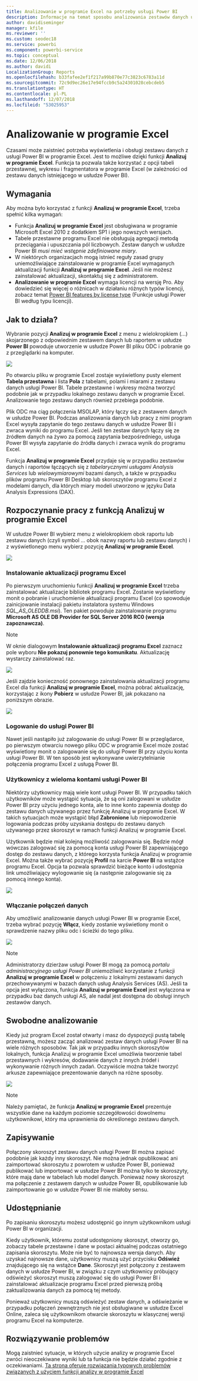 ```yaml
---
title: Analizowanie w programie Excel na potrzeby usługi Power BI
description: Informacje na temat sposobu analizowania zestawów danych usługi Power BI w programie Excel
author: davidiseminger
manager: kfile
ms.reviewer: ''
ms.custom: seodec18
ms.service: powerbi
ms.component: powerbi-service
ms.topic: conceptual
ms.date: 12/06/2018
ms.author: davidi
LocalizationGroup: Reports
ms.openlocfilehash: b33fafee2ef1f217a99b870e77c3823c6783a11d
ms.sourcegitcommit: 72c9d9ec26e17e94fccb9c5a24301028cebcdeb5
ms.translationtype: HT
ms.contentlocale: pl-PL
ms.lasthandoff: 12/07/2018
ms.locfileid: "53025953"
---
```

# <a name="analyze-in-excel"></a>Analizowanie w programie Excel
Czasami może zaistnieć potrzeba wyświetlenia i obsługi zestawu danych z usługi Power BI w programie Excel. Jest to możliwe dzięki funkcji **Analizuj w programie Excel**. Funkcja ta pozwala także korzystać z opcji tabeli przestawnej, wykresu i fragmentatora w programie Excel (w zależności od zestawu danych istniejącego w usłudze Power BI).

## <a name="requirements"></a>Wymagania
Aby można było korzystać z funkcji **Analizuj w programie Excel**, trzeba spełnić kilka wymagań:

* Funkcja **Analizuj w programie Excel** jest obsługiwana w programie Microsoft Excel 2010 z dodatkiem SP1 i jego nowszych wersjach.
* Tabele przestawne programu Excel nie obsługują agregacji metodą przeciągania i upuszczania pól liczbowych. Zestaw danych w usłudze Power BI *musi mieć wstępnie zdefiniowane miary*.
* W niektórych organizacjach mogą istnieć reguły zasad grupy uniemożliwiające zainstalowanie w programie Excel wymaganych aktualizacji funkcji **Analizuj w programie Excel**. Jeśli nie możesz zainstalować aktualizacji, skontaktuj się z administratorem.
* **Analizowanie w programie Excel** wymaga licencji na wersję Pro. Aby dowiedzieć się więcej o różnicach w działaniu różnych typów licencji, zobacz temat [Power BI features by license type](service-features-license-type.md) (Funkcje usługi Power BI według typu licencji). 

## <a name="how-does-it-work"></a>Jak to działa?
Wybranie pozycji **Analizuj w programie Excel** z menu z wielokropkiem (...) skojarzonego z odpowiednim zestawem danych lub raportem w usłudze **Power BI** powoduje utworzenie w usłudze Power BI pliku ODC i pobranie go z przeglądarki na komputer.

![](media/service-analyze-in-excel/power-bi-analyze-in-excel.png)

Po otwarciu pliku w programie Excel zostaje wyświetlony pusty element **Tabela przestawna** i lista **Pola** z tabelami, polami i miarami z zestawu danych usługi Power BI. Tabele przestawne i wykresy można tworzyć podobnie jak w przypadku lokalnego zestawu danych w programie Excel. Analizowanie tego zestawu danych również przebiega podobnie.

Plik ODC ma ciąg połączenia MSOLAP, który łączy się z zestawem danych w usłudze Power BI. Podczas analizowania danych lub pracy z nimi program Excel wysyła zapytanie do tego zestawu danych w usłudze Power BI i zwraca wyniki do programu Excel. Jeśli ten zestaw danych łączy się ze źródłem danych na żywo za pomocą zapytania bezpośredniego, usługa Power BI wysyła zapytanie do źródła danych i zwraca wynik do programu Excel.

Funkcja **Analizuj w programie Excel** przydaje się w przypadku zestawów danych i raportów łączących się z *tabelarycznymi usługami Analysis Services* lub *wielowymiarowymi* bazami danych, a także w przypadku plików programu Power BI Desktop lub skoroszytów programu Excel z modelami danych, dla których miary modeli utworzono w języku Data Analysis Expressions (DAX).

## <a name="get-started-with-analyze-in-excel"></a>Rozpoczynanie pracy z funkcją Analizuj w programie Excel
W usłudze Power BI wybierz menu z wielokropkiem obok raportu lub zestawu danych (czyli symbol ... obok nazwy raportu lub zestawu danych) i z wyświetlonego menu wybierz pozycję **Analizuj w programie Excel**.

![](media/service-analyze-in-excel/power-bi-analyze-menu.png)

### <a name="install-excel-updates"></a>Instalowanie aktualizacji programu Excel
Po pierwszym uruchomieniu funkcji **Analizuj w programie Excel** trzeba zainstalować aktualizacje bibliotek programu Excel. Zostanie wyświetlony monit o pobranie i uruchomienie aktualizacji programu Excel (co spowoduje zainicjowanie instalacji pakietu instalatora systemu Windows *SQL_AS_OLEDDB.msi*). Ten pakiet powoduje zainstalowanie programu **Microsoft AS OLE DB Provider for SQL Server 2016 RC0 (wersja zapoznawcza)**.

> [!NOTE]
> W oknie dialogowym **Instalowanie aktualizacji programu Excel** zaznacz pole wyboru **Nie pokazuj ponownie tego komunikatu**. Aktualizację wystarczy zainstalować raz.
> 
> 

![](media/service-analyze-in-excel/pbi_anlz_excel_dontshow.png)

Jeśli zajdzie konieczność ponownego zainstalowania aktualizacji programu Excel dla funkcji **Analizuj w programie Excel**, można pobrać aktualizację, korzystając z ikony **Pobierz** w usłudze Power BI, jak pokazano na poniższym obrazie.

![](media/service-analyze-in-excel/pbi_anlz_excel_download_again.png)

### <a name="sign-in-to-power-bi"></a>Logowanie do usługi Power BI
Nawet jeśli nastąpiło już zalogowanie do usługi Power BI w przeglądarce, po pierwszym otwarciu nowego pliku ODC w programie Excel może zostać wyświetlony monit o zalogowanie się do usługi Power BI przy użyciu konta usługi Power BI. W ten sposób jest wykonywane uwierzytelnianie połączenia programu Excel z usługą Power BI.

### <a name="users-with-multiple-power-bi-accounts"></a>Użytkownicy z wieloma kontami usługi Power BI
Niektórzy użytkownicy mają wiele kont usługi Power BI. W przypadku takich użytkowników może wystąpić sytuacja, że są oni zalogowani w usłudze Power BI przy użyciu jednego konta, ale to inne konto zapewnia dostęp do zestawu danych używanego przez funkcję Analizuj w programie Excel. W takich sytuacjach może wystąpić błąd **Zabronione** lub niepowodzenie logowania podczas próby uzyskania dostępu do zestawu danych używanego przez skoroszyt w ramach funkcji Analizuj w programie Excel.

Użytkownik będzie miał kolejną możliwość zalogowania się. Będzie mógł wówczas zalogować się za pomocą konta usługi Power BI zapewniającego dostęp do zestawu danych, z którego korzysta funkcja Analizuj w programie Excel. Można także wybrać pozycję **Profil** na karcie **Power BI** na wstążce programu Excel. Opcja ta pozwala sprawdzić bieżące konto i udostępnia link umożliwiający wylogowanie się (a następnie zalogowanie się za pomocą innego konta).

![](media/service-analyze-in-excel/pbi_anlz_excel_profile.png)

### <a name="enable-data-connections"></a>Włączanie połączeń danych
Aby umożliwić analizowanie danych usługi Power BI w programie Excel, trzeba wybrać pozycję **Włącz**, kiedy zostanie wyświetlony monit o sprawdzenie nazwy pliku odc i ścieżki do tego pliku.

![](media/service-analyze-in-excel/pbi_anlz_excel_enable.png)

> [!NOTE]
> Administratorzy dzierżaw usługi Power BI mogą za pomocą *portalu administracyjnego usługi Power BI* uniemożliwić korzystanie z funkcji **Analizuj w programie Excel** w połączeniu z lokalnymi zestawami danych przechowywanymi w bazach danych usług Analysis Services (AS). Jeśli ta opcja jest wyłączona, funkcja **Analizuj w programie Excel** jest wyłączona w przypadku baz danych usługi AS, ale nadal jest dostępna do obsługi innych zestawów danych.
> 
> 

## <a name="analyze-away"></a>Swobodne analizowanie
Kiedy już program Excel został otwarty i masz do dyspozycji pustą tabelę przestawną, możesz zacząć analizować zestaw danych usługi Power BI na wiele różnych sposobów. Tak jak w przypadku innych skoroszytów lokalnych, funkcja Analizuj w programie Excel umożliwia tworzenie tabel przestawnych i wykresów, dodawanie danych z innych źródeł i wykonywanie różnych innych zadań. Oczywiście można także tworzyć arkusze zapewniające prezentowanie danych na różne sposoby.

![](media/service-analyze-in-excel/pbi_anlz_excel_chart.png)

> [!NOTE]
> Należy pamiętać, że funkcja **Analizuj w programie Excel** prezentuje wszystkie dane na każdym poziomie szczegółowości dowolnemu użytkownikowi, który ma uprawnienia do określonego zestawu danych.
> 
> 

## <a name="save"></a>Zapisywanie
Połączony skoroszyt zestawu danych usługi Power BI można zapisać podobnie jak każdy inny skoroszyt. Nie można jednak opublikować ani zaimportować skoroszytu z powrotem w usłudze Power BI, ponieważ publikować lub importować w usłudze Power BI można tylko te skoroszyty, które mają dane w tabelach lub model danych. Ponieważ nowy skoroszyt ma połączenie z zestawem danych w usłudze Power BI, opublikowanie lub zaimportowanie go w usłudze Power BI nie miałoby sensu.

## <a name="share"></a>Udostępnianie
Po zapisaniu skoroszytu możesz udostępnić go innym użytkownikom usługi Power BI w organizacji.

Kiedy użytkownik, któremu został udostępniony skoroszyt, otworzy go, zobaczy tabele przestawne i dane w postaci aktualnej podczas ostatniego zapisania skoroszytu. Może nie być to najnowsza wersja danych. Aby uzyskać najnowsze dane, użytkownicy muszą użyć przycisku **Odśwież** znajdującego się na wstążce **Dane**. Skoroszyt jest połączony z zestawem danych w usłudze Power BI, w związku z czym użytkownicy próbujący odświeżyć skoroszyt muszą zalogować się do usługi Power BI i zainstalować aktualizacje programu Excel przed pierwszą próbą zaktualizowania danych za pomocą tej metody.

Ponieważ użytkownicy muszą odświeżyć zestaw danych, a odświeżanie w przypadku połączeń zewnętrznych nie jest obsługiwane w usłudze Excel Online, zaleca się użytkownikom otwarcie skoroszytu w klasycznej wersji programu Excel na komputerze.

## <a name="troubleshooting"></a>Rozwiązywanie problemów
Mogą zaistnieć sytuacje, w których użycie analizy w programie Excel zwróci nieoczekiwane wyniki lub ta funkcja nie będzie działać zgodnie z oczekiwaniami. [Ta strona oferuje rozwiązania typowych problemów związanych z użyciem funkcji analizy w programie Excel](desktop-troubleshooting-analyze-in-excel.md)